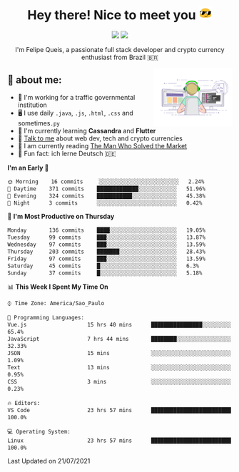 
<h1 align="center">Hey there! Nice to meet you <img src="assets/sunglasses.gif" width="30"/></h1>

<p align="center">
  <a href="https://www.linkedin.com/in/fqueis"><img src="https://img.shields.io/badge/-LinkedIn-blue?style=flat&logo=Linkedin&logoColor=white" /></a>
  <a href="mailto:fqueis@gmail.com"><img src="https://img.shields.io/badge/-Gmail-c14438?style=flat&logo=Gmail&logoColor=white" /></a>
</p>

<p align="center">I'm Felipe Queis, a passionate full stack developer and crypto currency enthusiast from Brazil 🇧🇷</p>

<img width="35%" align="right" alt="fqueis" src="assets/profile.gif" /></p>

## 🤵 about me:

- 🏢 I'm working for a traffic governmental institution
- 🖥️ I use daily `.java`, `.js`, `.html`, `.css` and sometimes`.py`
- 🌱 I'm currently learning **Cassandra** and **Flutter**
- 💬 [Talk to me](https://github.com/fqueis/fqueis/discussions) about web dev, tech and crypto currencies
- 📖 I am currently reading [The Man Who Solved the Market](https://amzn.com/073521798X)
- 💭 Fun fact: ich lerne Deutsch 🇩🇪

<!--START_SECTION:waka-->
**I'm an Early 🐤** 

```text
🌞 Morning    16 commits     ░░░░░░░░░░░░░░░░░░░░░░░░░   2.24% 
🌆 Daytime    371 commits    █████████████░░░░░░░░░░░░   51.96% 
🌃 Evening    324 commits    ███████████░░░░░░░░░░░░░░   45.38% 
🌙 Night      3 commits      ░░░░░░░░░░░░░░░░░░░░░░░░░   0.42%

```
📅 **I'm Most Productive on Thursday** 

```text
Monday       136 commits    ████░░░░░░░░░░░░░░░░░░░░░   19.05% 
Tuesday      99 commits     ███░░░░░░░░░░░░░░░░░░░░░░   13.87% 
Wednesday    97 commits     ███░░░░░░░░░░░░░░░░░░░░░░   13.59% 
Thursday     203 commits    ███████░░░░░░░░░░░░░░░░░░   28.43% 
Friday       97 commits     ███░░░░░░░░░░░░░░░░░░░░░░   13.59% 
Saturday     45 commits     █░░░░░░░░░░░░░░░░░░░░░░░░   6.3% 
Sunday       37 commits     █░░░░░░░░░░░░░░░░░░░░░░░░   5.18%

```


📊 **This Week I Spent My Time On** 

```text
⌚︎ Time Zone: America/Sao_Paulo

💬 Programming Languages: 
Vue.js                   15 hrs 40 mins      ████████████████░░░░░░░░░   65.4% 
JavaScript               7 hrs 44 mins       ████████░░░░░░░░░░░░░░░░░   32.33% 
JSON                     15 mins             ░░░░░░░░░░░░░░░░░░░░░░░░░   1.09% 
Text                     13 mins             ░░░░░░░░░░░░░░░░░░░░░░░░░   0.95% 
CSS                      3 mins              ░░░░░░░░░░░░░░░░░░░░░░░░░   0.23%

🔥 Editors: 
VS Code                  23 hrs 57 mins      █████████████████████████   100.0%

💻 Operating System: 
Linux                    23 hrs 57 mins      █████████████████████████   100.0%

```


 Last Updated on 21/07/2021
<!--END_SECTION:waka-->
